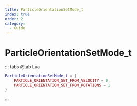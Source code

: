 ```yaml
---
title: ParticleOrientationSetMode_t
index: true
order: 2
category:
  - Guide
---
```


# ParticleOrientationSetMode_t
::: tabs
@tab Lua
```lua
ParticleOrientationSetMode_t = {
    PARTICLE_ORIENTATION_SET_FROM_VELOCITY = 0,
    PARTICLE_ORIENTATION_SET_FROM_ROTATIONS = 1
}
```
:::